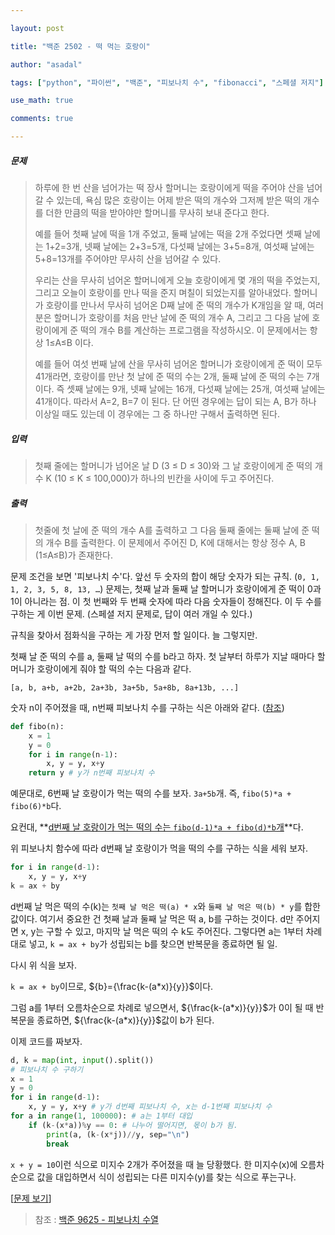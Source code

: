 ```yaml
---

layout: post

title: "백준 2502 - 떡 먹는 호랑이"

author: "asadal"

tags: ["python", "파이썬", "백준", "피보나치 수", "fibonacci", "스페셜 저지"]

use_math: true

comments: true

---
```


##### 문제

> 하루에 한 번 산을 넘어가는 떡 장사 할머니는 호랑이에게 떡을 주어야 산을 넘어갈 수 있는데, 욕심 많은 호랑이는 어제 받은 떡의 개수와 그저께 받은 떡의 개수를 더한 만큼의 떡을 받아야만 할머니를 무사히 보내 준다고 한다. 
>
> 예를 들어 첫째 날에 떡을 1개 주었고, 둘째 날에는 떡을 2개 주었다면 셋째 날에는 1+2=3개, 넷째 날에는 2+3=5개, 다섯째 날에는 3+5=8개, 여섯째 날에는 5+8=13개를 주어야만 무사히 산을 넘어갈 수 있다. 
>
> 우리는 산을 무사히 넘어온 할머니에게 오늘 호랑이에게 몇 개의 떡을 주었는지, 그리고 오늘이 호랑이를 만나 떡을 준지 며칠이 되었는지를 알아내었다. 할머니가 호랑이를 만나서 무사히 넘어온 D째 날에 준 떡의 개수가 K개임을 알 때, 여러분은 할머니가 호랑이를 처음 만난 날에  준 떡의 개수 A, 그리고 그 다음 날에 호랑이에게 준 떡의 개수 B를 계산하는 프로그램을 작성하시오. 이 문제에서는 항상 1≤A≤B 이다.  
>
> 예를 들어 여섯 번째 날에 산을 무사히 넘어온 할머니가 호랑이에게 준 떡이 모두 41개라면, 호랑이를 만난 첫 날에 준 떡의 수는 2개, 둘째 날에 준 떡의 수는 7개이다. 즉 셋째 날에는 9개, 넷째 날에는 16개, 다섯째 날에는 25개, 여섯째  날에는 41개이다. 따라서 A=2, B=7 이 된다. 단 어떤 경우에는 답이 되는 A, B가 하나 이상일 때도 있는데 이 경우에는 그 중 하나만 구해서 출력하면 된다.

##### 입력

> 첫째 줄에는 할머니가 넘어온 날 D (3 ≤ D ≤ 30)와 그 날 호랑이에게 준 떡의 개수 K (10 ≤ K ≤ 100,000)가 하나의 빈칸을 사이에 두고 주어진다. 

##### 출력

> 첫줄에 첫 날에 준 떡의 개수 A를 출력하고 그 다음 둘째 줄에는 둘째 날에 준 떡의 개수 B를 출력한다. 이 문제에서 주어진 D, K에 대해서는 항상 정수 A, B (1≤A≤B)가 존재한다. 

문제 조건을 보면 '피보나치 수'다. 앞선 두 숫자의 합이 해당 숫자가 되는 규칙. (`0, 1, 1, 2, 3, 5, 8, 13, …`) 문제는, 첫째 날과 둘째 날 할머니가  호랑이에게 준 떡이 0과 1이 아니라는 점. 이 첫 번째와 두 번째 숫자에 따라 다음 숫자들이 정해진다. 이 두 수를 구하는 게 이번 문제. (스페셜 저지 문제로, 답이 여러 개일 수 있다.)

규칙을 찾아서 점화식을 구하는 게 가장 먼저 할 일이다. 늘 그렇지만.

첫째 날 준 떡의 수를 a, 둘째 날 떡의 수를 b라고 하자. 첫 날부터 하루가 지날 때마다 할머니가 호랑이에게 줘야 할 떡의 수는 다음과 같다.

`[a, b, a+b, a+2b, 2a+3b, 3a+5b, 5a+8b, 8a+13b, ...]`

숫자 n이 주어졌을 때, n번째 피보나치 수를 구하는 식은 아래와 같다. ([참조](https://asadal.github.io/2020-12-22-fibonacci/))

```python
def fibo(n):
	x = 1
	y = 0
	for i in range(n-1):
    	x, y = y, x+y
	return y # y가 n번째 피보나치 수
```

예문대로, 6번째 날 호랑이가 먹는 떡의 수를 보자. `3a+5b`개. 즉, `fibo(5)*a + fibo(6)*b`다. 

요컨대, **<u>d번째 날 호랑이가 먹는 떡의 수는 `fibo(d-1)*a + fibo(d)*b`개</u>**다. 

위 피보나치 함수에 따라 d번째 날 호랑이가 먹을 떡의 수를 구하는 식을 세워 보자.

```python
for i in range(d-1):
    x, y = y, x+y
k = ax + by
```

d번째 날 먹은 떡의 수(k)는 `첫째 날 먹은 떡(a) * x`와 `둘째 날 먹은 떡(b) * y`를 합한 값이다. 여기서 중요한 건 첫째 날과 둘째 날 먹은 떡 a, b를 구하는 것이다. d만 주어지면 x, y는 구할 수 있고, 마지막 날 먹은 떡의 수 k도 주어진다. 그렇다면 a는 1부터 차례대로 넣고, `k = ax + by`가 성립되는 b를 찾으면 반복문을 종료하면 될 일.

다시 위 식을 보자.

`k = ax + by`이므로, ${b}={\frac{k-(a*x)}{y}}$이다. 

그럼 a를 1부터 오름차순으로 차례로 넣으면서, ${\frac{k-(a*x)}{y}}$가 0이 될 때 반복문을 종료하면, ${\frac{k-(a*x)}{y}}$값이 b가 된다.

이제 코드를 짜보자.

```python
d, k = map(int, input().split())
# 피보나치 수 구하기
x = 1
y = 0
for i in range(d-1):
    x, y = y, x+y # y가 d번째 피보나치 수, x는 d-1번째 피보나치 수
for a in range(1, 100000): # a는 1부터 대입
    if (k-(x*a))%y == 0: # 나누어 떨어지면, 몫이 b가 됨.
        print(a, (k-(x*j))//y, sep="\n")
        break
```

`x + y = 10`이런 식으로 미지수 2개가 주어졌을 때 늘 당황했다. 한 미지수(x)에 오름차순으로 값을 대입하면서 식이 성립되는 다른 미지수(y)를 찾는 식으로 푸는구나.

[[문제 보기](https://www.acmicpc.net/problem/2502)]

> 참조 : [백준 9625 - 피보나치 수열](https://asadal.github.io/2020-12-22-fibonacci/)